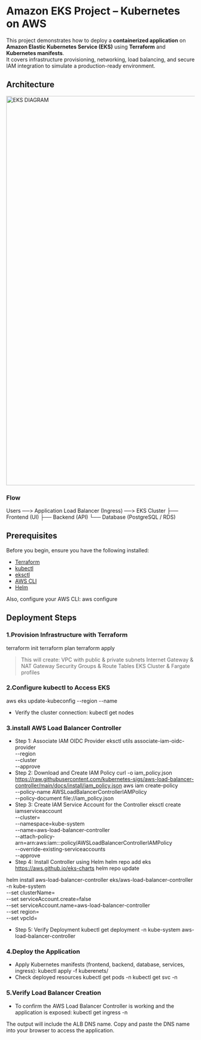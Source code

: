 # Amazon EKS Project – Kubernetes on AWS  
This project demonstrates how to deploy a **containerized application** on **Amazon Elastic Kubernetes Service (EKS)** using **Terraform** and **Kubernetes manifests**.  
It covers infrastructure provisioning, networking, load balancing, and secure IAM integration to simulate a production-ready environment. 

## Architecture  
<img width="2130" height="1040" alt="EKS DIAGRAM" src="https://github.com/user-attachments/assets/9932214e-61f8-48e4-a4ec-d31c1eab3b47" />

### Flow 
Users ──> Application Load Balancer (Ingress) ──> EKS Cluster
├── Frontend (UI)
├── Backend (API)
└── Database (PostgreSQL / RDS)

## Prerequisites  

Before you begin, ensure you have the following installed:  

- [Terraform](https://developer.hashicorp.com/terraform/downloads)  
- [kubectl](https://kubernetes.io/docs/tasks/tools/)  
- [eksctl](https://eksctl.io/)  
- [AWS CLI](https://docs.aws.amazon.com/cli/)  
- [Helm](https://helm.sh/docs/intro/install/)  

Also, configure your AWS CLI:  aws configure

## Deployment Steps

### 1.Provision Infrastructure with Terraform
terraform init
terraform plan
terraform apply

> This will create:
VPC with public & private subnets
Internet Gateway & NAT Gateway
Security Groups & Route Tables
EKS Cluster & Fargate profiles

### 2.Configure kubectl to Access EKS
aws eks update-kubeconfig --region <your-region> --name <cluster-name>
- Verify the cluster connection:
  kubectl get nodes

### 3.install AWS Load Balancer Controller
- Step 1: Associate IAM OIDC Provider
  eksctl utils associate-iam-oidc-provider \
  --region <region> \
  --cluster <cluster-name> \
  --approve
- Step 2: Download and Create IAM Policy
  curl -o iam_policy.json https://raw.githubusercontent.com/kubernetes-sigs/aws-load-balancer-controller/main/docs/install/iam_policy.json
  aws iam create-policy \
  --policy-name AWSLoadBalancerControllerIAMPolicy \
  --policy-document file://iam_policy.json
- Step 3: Create IAM Service Account for the Controller
  eksctl create iamserviceaccount \
  --cluster=<cluster-name> \
  --namespace=kube-system \
  --name=aws-load-balancer-controller \
  --attach-policy-arn=arn:aws:iam::<account-id>:policy/AWSLoadBalancerControllerIAMPolicy \
  --override-existing-serviceaccounts \
  --approve
- Step 4: Install Controller using Helm
  helm repo add eks https://aws.github.io/eks-charts
helm repo update

helm install aws-load-balancer-controller eks/aws-load-balancer-controller \
  -n kube-system \
  --set clusterName=<cluster-name> \
  --set serviceAccount.create=false \
  --set serviceAccount.name=aws-load-balancer-controller \
  --set region=<region> \
  --set vpcId=<vpc-id>
- Step 5: Verify Deployment
  kubectl get deployment -n kube-system aws-load-balancer-controller

### 4.Deploy the Application
- Apply Kubernetes manifests (frontend, backend, database, services, ingress):
  kubectl apply -f kuberenets/
- Check deployed resources
  kubectl get pods -n <namespace>
  kubectl get svc -n <namespace>

### 5.Verify Load Balancer Creation
- To confirm the AWS Load Balancer Controller is working and the application is exposed:
  kubectl get ingress -n <namespace>

The output will include the ALB DNS name. Copy and paste the DNS name into your browser to access the application.


  
